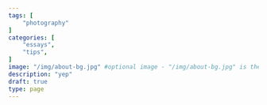 ```yaml
---
tags: [
    "photography"
]
categories: [
    "essays",
    "tips",
]
image: "/img/about-bg.jpg" #optional image - "/img/about-bg.jpg" is the default
description: "yep"
draft: true
type: page
---
```

